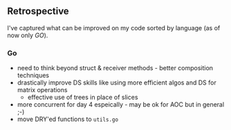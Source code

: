 ## Retrospective 
I've captured what can be improved on my code sorted by language (as of now only *GO*).

### Go 
- need to think beyond struct & receiver methods - better composition techniques
- drastically improve DS skills like using more efficient algos and DS for matrix operations
	- effective use of trees in place of slices
- more concurrent for day 4 espeically - may be ok for AOC but in general ;-)
- move DRY'ed functions to `utils.go`
